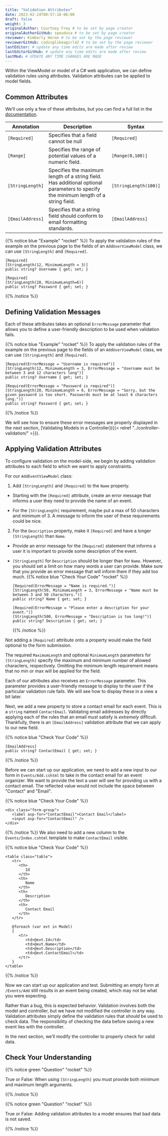```yaml
---
title: "Validation Attributes"
date: 2023-02-24T08:57:18-06:00
draft: false
weight: 3
originalAuthor: Courtney Frey # to be set by page creator
originalAuthorGitHub: speudusa # to be set by page creator
reviewer: Kimberly Horan # to be set by the page reviewer
reviewerGitHub: codinglikeagirl42 # to be set by the page reviewer
lastEditor: # update any time edits are made after review
lastEditorGitHub: # update any time edits are made after review
lastMod: # UPDATE ANY TIME CHANGES ARE MADE
---
```

Within the ViewModel or model of a C# web application, we can define validation rules using attributes. Validation attributes can be applied to model fields.

## Common Attributes

We’ll use only a few of these attributes, but you can find a full list in the [documentation](https://learn.microsoft.com/en-us/aspnet/core/mvc/models/validation?view=aspnetcore-6.0#built-in-attributes).


| Annotation  | Description | Syntax |
| ----------- | ----------- | ----------- |
| `[Required]`     | Specifies that a field cannot be null       | `[Required]`       |
| `[Range] `       | Specifies the range of potential values of a numeric field.        | `[Range(0,100)]`       |
| `[StringLength]` | Specifies the maximum length of a string field. Has additional optional parameters to specify the minimum length of a string field.       | `[StringLength(100)]`       |
| `[EmailAddress]` | Specifies that a string field should conform to email formatting standards.        | `[EmailAddress]`        |

{{% notice blue "Example" "rocket" %}}
To apply the validation rules of the example on the previous page to the fields of an `AddUserViewModel` class, we can use `[StringLength]` and `[Required]`.


   ```csharp{linenos=table,hl_lines=[],linenostart=1}
   [Required]
   [StringLength(12, MinimumLength = 3)]
   public string? Username { get; set; }

   [Reguired]
   [StringLength(20, MinimumLength=6)]
   public string? Password { get; set; }
   ```
{{% /notice %}}

## Defining Validation Messages

Each of these attributes takes an optional `ErrorMessage` parameter that allows you to define a user-friendly description to be used when validation fails.

{{% notice blue "Example" "rocket" %}}
To apply the validation rules of the example on the previous page to the fields of an `AddUserViewModel` class, we can use `[StringLength]` and `[Required]`.

   ```csharp{linenos=table,hl_lines=[],linenostart=1}
   [Required(ErrorMessage = "Username is required")]
   [StringLength(12, MinimumLength = 3, ErrorMessage = "Username must be between 3 and 12 characters long")]
   public string? Username { get; set; }

   [Required(ErrorMessage = "Password is required")]
   [StringLength(20, MinimumLength = 6, ErrorMessage = "Sorry, but the given password is too short. Passwords must be at least 6 characters long.")]
   public string? Password { get; set; }
   ```
{{% /notice %}}

We will see how to ensure these error messages are properly displayed in the next section, [Validating Models in a Controller]({{< relref "../controller-validation/" >}}).

## Applying Validation Attributes

To configure validation on the model-side, we begin by adding validation attributes to each field to which we want to apply constraints.

For our `AddEventViewModel` class: 

1. Add `[StringLength]` and `[Required]` to the `Name` property.

- Starting with the `[Required]` attribute, create an error message that informs a user they need to provide the name of an event.
   
- For the `[StringLength]` requirement, maybe put a max of 50 characters and minimum of 3.  A message to inform the user of these requirements could be nice.

2.  For the `Description` property, make it `[Required]` and have a longer `[StringLength]` than `Name`.

- Provide an error message for the `[Required]` statement that informs a user it is important to provide some description of the event.
   
- `[StringLength]` for `Description` should be longer than for `Name`.  However, you should set a limit on how many words a user can provide.  Make sure that you provide an error message that will inform them if they add too much.
   {{% notice blue "Check Your Code" "rocket" %}}
   ```csharp{linenos=table,hl_lines=[],linenostart=8}
   [Required(ErrorMessage = "Name is required.")]
   [StringLength(50, MinimumLength = 3, ErrorMessage = "Name must be between 3 and 50 characters.")]
   public string? Name { get; set; }

   [Required(ErrorMessage = "Please enter a description for your event.")]
   [StringLength(500, ErrorMessage = "Description is too long!")]
   public string? Description { get; set; }
   ```
   {{% /notice %}}

Not adding a `[Required]` attribute onto a property would make the field optional to the form submission.

The required `MaximumLength` and optional `MinimumLength` parameters for `[StringLength]` specify the maximum and minimum number of allowed characters, respectively. Omitting the minimum length requirement means that no min or max will be applied for the field. 



Each of our attributes also receives an `ErrorMessage` parameter. This parameter provides a user-friendly message to display to the user if the particular validation rule fails. We will see how to display these in a view a bit later.

Next, we add a new property to store a contact email for each event. This is a `string` named `ContactEmail`. Validating email addresses by directly applying each of the rules that an email must satisfy is _extremely_ difficult. Thankfully, there is an `[EmailAddress]` validation attribute that we can apply to our new field.

   {{% notice blue "Check Your Code" %}}
   ```csharp{linenos=table,hl_lines=[],linenostart=16}
   [EmailAddress]
   public string? ContactEmail { get; set; }
   ```
   {{% /notice %}}

Before we can start up our application, we need to add a new input to our form in `Events/Add.cshtml` to take in the contact email for an event organizer. We want to provide the text a user will see for providing us with a contact email. The reflected value would not include the space between "Contact" and "Email".

   {{% notice blue "Check Your Code" %}}
   ```html{linenos=table,hl_lines=[],linenostart=14}
   <div class="form-group">
      <label asp-for="ContactEmail">Contact Email</label>
      <input asp-for="ContactEmail" />
   </div>
   ```
   {{% /notice %}}
We also need to add a new column to the `Events/Index.cshtml` template to make `ContactEmail` visible.

{{% notice blue "Check Your Code" %}}
   ```html{linenos=table,hl_lines=[13,23],linenostart=20}
   <table class="table">
      <tr>
         <th>
            Id
         </th>
         <th>
            Name
         </th>
         <th>
            Description
         </th>
         <th>
            Contact Email
         </th>
      </tr>

      @foreach (var evt in Model)
      {
         <tr>
            <td>@evt.Id</td>
            <td>@evt.Name</td>
            <td>@evt.Description</td>
            <td>@evt.ContactEmail</td>
         </tr>
      }
   </table>
   ```
{{% /notice %}}

Now we can start up our application and test. Submitting an empty form at `/Events/Add` still results in an event being created, which may not be what you were expecting.

Rather than a bug, this is expected behavior. Validation involves both the model and controller, but we have not modified the controller in any way. Validation attributes simply define the validation rules that _should_ be used to check data. The responsibility of checking the data before saving a new event lies with the controller.

In the next section, we’ll modify the controller to properly check for valid data.

## Check Your Understanding

{{% notice green  "Question" "rocket" %}} 

True or False: When using `[StringLength]` you must provide both minimum and maximum length arguments.

<!-- ans: False, only maximum length is required. -->
{{% /notice %}}

{{% notice green  "Question" "rocket" %}} 

True or False: Adding validation attributes to a model ensures that bad data is not saved.

<!-- ans: False, server-side validation requires cooperation from attributes on the model, as well as controller logic -->
{{% /notice %}}